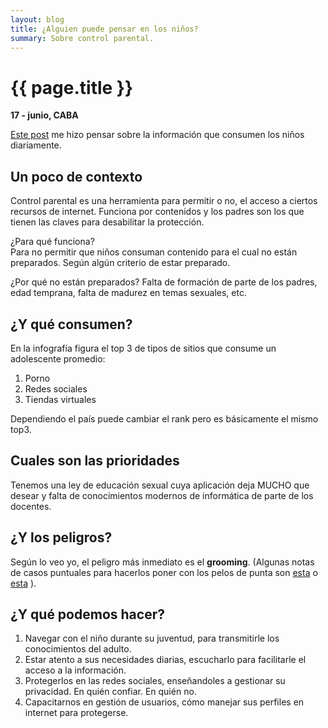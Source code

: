 ```yaml
---
layout: blog
title: ¿Alguien puede pensar en los niños?
summary: Sobre control parental.
---
```


# {{ page.title }}

__17 - junio, CABA__

[Este post](http://www.securelist.com/en/blog/8103/What_are_children_doing_online) me hizo pensar sobre la información que consumen los niños diariamente.

## Un poco de contexto
Control parental es una herramienta para permitir o no, el acceso a ciertos recursos de internet. Funciona por contenidos y los padres son los que tienen las claves para desabilitar la protección.

¿Para qué funciona?  
Para no permitir que niños consuman contenido para el cual no están preparados. Según algún criterio de estar preparado.

¿Por qué no están preparados?
Falta de formación de parte de los padres, edad temprana, falta de madurez en temas sexuales, etc.

## ¿Y qué consumen?
En la infografía figura el top 3 de tipos de sitios que consume un adolescente promedio:

 1. Porno
 2. Redes sociales
 3. Tiendas virtuales

Dependiendo el país puede cambiar el rank pero es básicamente el mismo top3.

## Cuales son las prioridades

Tenemos una ley de educación sexual cuya aplicación deja MUCHO que desear y falta de conocimientos modernos de informática de parte de los docentes.

## ¿Y los peligros?
Según lo veo yo, el peligro más inmediato es el **grooming**. (Algunas notas de casos puntuales para hacerlos poner con los pelos de punta son [esta](http://www.lanacion.com.ar/m1/1297921-detuvieron-a-un-presunto-violador-que-buscaba-a-sus-victimas-en-facebook) o [esta](http://www.identidadrobada.com/conocio-a-una-nena-de-12-anos-por-facebook-y-la-secuestro-durante-6-dias/) ).


## ¿Y qué podemos hacer?

 1. Navegar con el niño durante su juventud, para transmitirle los conocimientos del adulto.
 2. Estar atento a sus necesidades diarias, escucharlo para facilitarle el acceso a la información.
 3. Protegerlos en las redes sociales, enseñandoles a gestionar su privacidad. En quién confiar. En quién no.
 4. Capacitarnos en gestión de usuarios, cómo manejar sus perfiles en internet para protegerse.


